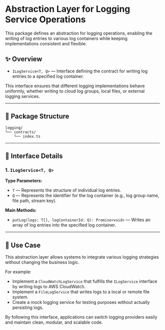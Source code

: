# Abstraction Layer for Logging Service Operations

This package defines an abstraction for logging operations, enabling the writing of log entries to various log containers while keeping implementations consistent and flexible.

## ✨ Overview

- `ILogService<T, Q>` — Interface defining the contract for writing log entries to a specified log container.

This interface ensures that different logging implementations behave uniformly, whether writing to cloud log groups, local files, or external logging services.

---

## 📁 Package Structure

```
logging/
└── contracts/
    └── index.ts
```

---

## 📘 Interface Details

### 1. `ILogService<T, Q>`

**Type Parameters:**

- `T` — Represents the structure of individual log entries.
- `Q` — Represents the identifier for the log container (e.g., log group name, file path, stream key).

**Main Methods:**

- `putLog(logs: T[], logContainerId: Q): Promise<void>` — Writes an array of log entries into the specified log container.

---

## 🚀 Use Case

This abstraction layer allows systems to integrate various logging strategies without changing the business logic.

For example:

- Implement a `CloudWatchLogService` that fulfills the `ILogService` interface by writing logs to AWS CloudWatch.
- Implement a `FileLogService` that writes logs to a local or remote file system.
- Create a mock logging service for testing purposes without actually persisting logs.

By following this interface, applications can switch logging providers easily and maintain clean, modular, and scalable code.
